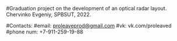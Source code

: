 #Graduation project on the development of an optical radar layout. Chervinko Evgeniy, SPBSUT, 2022.

#Contacts:
#email:      proleaveprod@gmail.com
#vk:         vk.com/proleaved
#phone num:  +7-911-259-19-88
